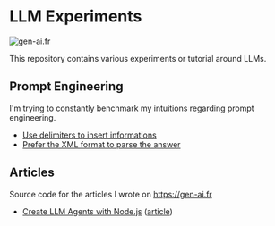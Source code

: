 # LLM Experiments

![gen-ai.fr](https://gen-ai.fr/wp-content/uploads/brizy/imgs/logo-gen-ai.fr-compressed-97x97x0x0x96x97x1695585553.webp)

This repository contains various experiments or tutorial around LLMs.

## Prompt Engineering

I'm trying to constantly benchmark my intuitions regarding prompt engineering.  

- [Use delimiters to insert informations](https://github.com/Aschen/llm-experiments/tree/master/prompt-delimiter-benchmark)
- [Prefer the XML format to parse the answer](https://github.com/Aschen/llm-experiments/tree/master/prompt-action-benchmark)

## Articles

Source code for the articles I wrote on https://gen-ai.fr

- [Create LLM Agents with Node.js](https://github.com/Aschen/llm-experiments/tree/master/article-agent-llm) ([article](https://gen-ai.fr/large-language-model/creer-un-agent-llm-en-node-js-partie-1/))

